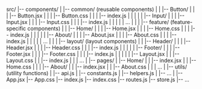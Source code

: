 src/
|-- components/
| |-- common/ (reusable components)
| | |-- Button/
| | | |-- Button.jsx
| | | |-- Button.css
| | | |-- index.js
| | |
| | |-- Input/
| | | |-- Input.jsx
| | | |-- Input.css
| | | |-- index.js
| | |
| | ...
| |
| |-- feature/ (feature-specific components)
| | |-- Home/
| | | |-- Home.jsx
| | | |-- Home.css
| | | |-- index.js
| | |
| | |-- About/
| | | |-- About.jsx
| | | |-- About.css
| | | |-- index.js
| | |
| | ...
| |
| |-- layout/ (layout components)
| | |-- Header/
| | | |-- Header.jsx
| | | |-- Header.css
| | | |-- index.js
| | |
| | |-- Footer/
| | | |-- Footer.jsx
| | | |-- Footer.css
| | | |-- index.js
| | |
| | |-- Layout.jsx
| | |-- Layout.css
| | |-- index.js
| |
| ...
|
|-- pages/
| |-- Home/
| | |-- index.jsx
| | |-- Home.css
| |
| |-- About/
| | |-- index.jsx
| | |-- About.css
| |
| ...
|
|-- utils/ (utility functions)
| |-- api.js
| |-- constants.js
| |-- helpers.js
| |-- ...
|
|-- App.jsx
|-- App.css
|-- index.js
|-- index.css
|-- routes.js
|-- store.js
|-- ...
